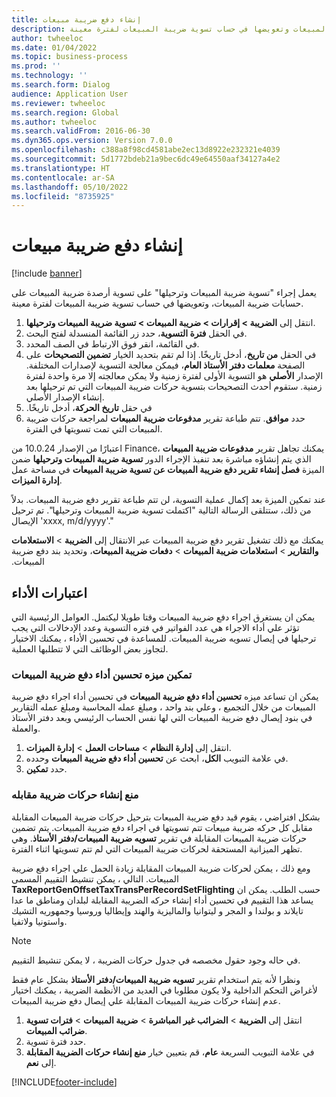 ```yaml
---
title: إنشاء دفع ضريبة مبيعات
description: يعمل إجراء "تسوية ضريبة المبيعات وترحيلها‬" على تسوية أرصدة ضريبة المبيعات على حسابات ضريبة المبيعات وتعويضها في حساب تسوية ضريبة المبيعات لفترة معينة.
author: twheeloc
ms.date: 01/04/2022
ms.topic: business-process
ms.prod: ''
ms.technology: ''
ms.search.form: Dialog
audience: Application User
ms.reviewer: twheeloc
ms.search.region: Global
ms.author: twheeloc
ms.search.validFrom: 2016-06-30
ms.dyn365.ops.version: Version 7.0.0
ms.openlocfilehash: c388a8f98cd4581abe2ec13d8922e232321e4039
ms.sourcegitcommit: 5d1772bdeb21a9bec6dc49e64550aaf34127a4e2
ms.translationtype: HT
ms.contentlocale: ar-SA
ms.lasthandoff: 05/10/2022
ms.locfileid: "8735925"
---
```

# <a name="create-a-sales-tax-payment"></a>إنشاء دفع ضريبة مبيعات

[!include [banner](../../includes/banner.md)]

يعمل إجراء "تسوية ضريبة المبيعات وترحيلها‬" على تسوية أرصدة ضريبة المبيعات على حسابات ضريبة المبيعات، وتعويضها في حساب تسوية ضريبة المبيعات لفترة معينة.

1. انتقل إلى **الضريبة > إقرارات > ضريبة المبيعات > تسوية ضريبة المبيعات وترحيلها**.
2. في الحقل **فترة التسوية**، حدد زر القائمة المنسدلة لفتح البحث.
3. في القائمة، انقر فوق الارتباط في الصف المحدد.
4. في الحقل **من تاريخ**، أدخل تاريخًا. إذا لم تقم بتحديد الخيار **تضمين التصحيحات** على الصفحة **معلمات دفتر الأستاذ العام**، فيمكن معالجة التسوية لإصدارات المختلفة. الإصدار **الأصلي** هو التسوية الأولى لفترة زمنية ولا يمكن معالجته إلا مرة واحدة لفترة زمنية. ستقوم أحدث التصحيحات بتسوية حركات ضريبة المبيعات التي تم ترحيلها بعد إنشاء الإصدار الأصلي.
5. في حقل **‏‫تاريخ الحركة**، أدخل تاريخًا.
6. حدد **موافق**. تتم طباعة تقرير **مدفوعات ضريبة المبيعات‬** لمراجعة حركات ضريبة المبيعات التي تمت تسويتها في الفترة.

اعتبارًا من الإصدار 10.0.24 من Finance، يمكنك تجاهل تقرير **مدفوعات ضريبة المبيعات‬** الذي يتم إنشاؤه مباشرة بعد تنفيذ الإجراء الدور **تسوية ضريبة المبيعات وترحيلها‬** ضمن الميزة **فصل إنشاء تقرير دفع ضريبة المبيعات عن تسوية ضريبة المبيعات‬** في مساحة عمل **إدارة الميزات**.

عند تمكين الميزة بعد إكمال عملية التسوية، لن تتم طباعة تقرير دفع ضريبة المبيعات. بدلاً من ذلك، ستتلقى الرسالة التالية "اكتملت تسوية ضريبة المبيعات وترحيلها". تم ترحيل الإيصال 'xxxx, m/d/yyyy'."

يمكنك مع ذلك تشغيل تقرير ‏‫دفع ضريبة المبيعات عبر الانتقال إلى **الضريبة** > **الاستعلامات والتقارير** > **استعلامات ضريبة المبيعات** > **دفعات ضريبة المبيعات**، وتحديد بند دفع ضريبة المبيعات.

## <a name="performance-consideration"></a>اعتبارات الأداء

يمكن ان يستغرق اجراء دفع ضريبة المبيعات وقتا طويلا ليكتمل. العوامل الرئيسية التي تؤثر علي أداء الاجراء هي عدد الفواتير في فتره التسوية وعدد الإدخالات التي يجب ترحيلها في إيصال تسويه ضريبة المبيعات. للمساعدة في تحسين الأداء ، يمكنك الاختيار لتجاوز بعض الوظائف التي لا تتطلبها العملية.

### <a name="enable-the-sales-tax-payment-performance-improvement-feature"></a>تمكين ميزه تحسين أداء دفع ضريبة المبيعات

يمكن ان تساعد ميزه **تحسين أداء دفع ضريبة المبيعات** في تحسين أداء اجراء دفع ضريبة المبيعات من خلال التجميع ، وعلي بند واحد ، ومبلغ عمله المحاسبة ومبلغ عمله التقارير في بنود إيصال دفع ضريبة المبيعات التي لها نفس الحساب الرئيسي وبعد دفتر الأستاذ والعملة.

1. انتقل إلى **إدارة النظام** \> **مساحات العمل** \> **إدارة الميزات**.
2. في علامة التبويب **الكل**، ابحث عن **تحسين أداء دفع ضريبة المبيعات** وحدده.
3. حدد **تمكين**.

### <a name="prevent-generation-of-offset-tax-transactions"></a>منع إنشاء حركات ضريبة مقابله

بشكل افتراضي ، يقوم قيد دفع ضريبة المبيعات بترحيل حركات ضريبة المبيعات المقابلة مقابل كل حركه ضريبة مبيعات تتم تسويتها في اجراء دفع ضريبة المبيعات. يتم تضمين حركات ضريبة المبيعات المقابلة في تقرير **تسويه ضريبة المبيعات/دفتر الأستاذ**. وهي تظهر الميزانية المستحقة لحركات ضريبة المبيعات التي لم تتم تسويتها اثناء الفترة.

ومع ذلك ، يمكن لحركات ضريبة المبيعات المقابلة زيادة الحمل علي اجراء دفع ضريبة المبيعات. التالي ، يمكن تنشيط التقييم المسمى **TaxReportGenOffsetTaxTransPerRecordSetFlighting** حسب الطلب. يمكن ان يساعد هذا التقييم في تحسين أداء إنشاء حركه الضريبة المقابلة لبلدان ومناطق ما عدا تايلاند و بولندا و المجر و ليتوانيا والماليزية والهند وإيطاليا وروسيا وجمهوريه التشيك واستونيا ولاتفيا.

> [!NOTE]
> في حاله وجود حقول مخصصه في جدول حركات الضريبة ، لا يمكن تنشيط التقييم.

ونظرا لأنه يتم استخدام تقرير **تسويه ضريبة المبيعات/دفتر الأستاذ** بشكل عام فقط لأغراض التحكم الداخلية ولا يكون مطلوبا في العديد من الأنظمة الضريبة ، يمكنك اختيار عدم إنشاء حركات ضريبة المبيعات المقابلة علي إيصال دفع ضريبة المبيعات.

1. انتقل إلى **الضريبة** \> **الضرائب غير المباشرة** \> **ضريبة المبيعات** \> **فترات تسوية ضرائب المبيعات‬**.
2. حدد فترة تسوية.
3. في علامة التبويب السريعة **عام**، قم بتعيين خيار **منع إنشاء حركات الضريبة المقابلة** إلى **نعم**.

[!INCLUDE[footer-include](../../../includes/footer-banner.md)]
